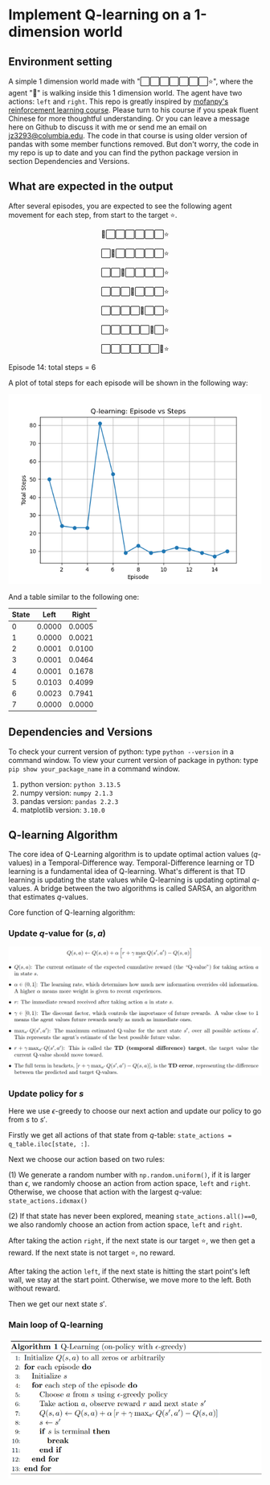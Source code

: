 # Implement Q-learning on a 1-dimension world

## Environment setting 
A simple 1 dimension world made with "⬜️⬜️⬜️⬜️⬜️⬜️⬜️⭐️", where the agent "👻" is walking inside this 1 dimension world. The agent have two actions: `left` and `right`. This repo is greatly inspired by [mofanpy's reinforcement learning course](https://mofanpy.com/tutorials/machine-learning/reinforcement-learning/general-rl). Please turn to his course if you speak fluent Chinese for more thoughtful understanding. Or you can leave a message here on Github to discuss it with me or send me an email on jz3293@columbia.edu. The code in that course is using older version of pandas with some member functions removed. But don't worry, the code in my repo is up to date and you can find the python package version in section Dependencies and Versions. 

## What are expected in the output

After several episodes, you are expected to see the following agent movement for each step, from start to the target ⭐️.

<div align="center">

👻⬜️⬜️⬜️⬜️⬜️⬜️⭐️

⬜️👻⬜️⬜️⬜️⬜️⬜️⭐️

⬜️⬜️👻⬜️⬜️⬜️⬜️⭐️

⬜️⬜️⬜️👻⬜️⬜️⬜️⭐️

⬜️⬜️⬜️⬜️👻⬜️⬜️⭐️

⬜️⬜️⬜️⬜️⬜️👻⬜️⭐️

⬜️⬜️⬜️⬜️⬜️⬜️👻⭐️


</div>

Episode 14: total steps = 6

A plot of total steps for each episode will be shown in the following way:


![Training curve](img/learning_curve.png)

And a table similar to the following one:

| State |  Left   |  Right  |
|-------|---------|---------|
| 0     | 0.0000  | 0.0005  |
| 1     | 0.0000  | 0.0021  |
| 2     | 0.0001  | 0.0100  |
| 3     | 0.0001  | 0.0464  |
| 4     | 0.0001  | 0.1678  |
| 5     | 0.0103  | 0.4099  |
| 6     | 0.0023  | 0.7941  |
| 7     | 0.0000  | 0.0000  |



## Dependencies and Versions
To check your current version of python: type `python --version` in a command window.
To view your current version of package in python: type `pip show your_package_name` in a command window.
1. python version: `python 3.13.5`
2. numpy version: `numpy 2.1.3`
3. pandas version: `pandas 2.2.3`
4. matplotlib version: `3.10.0`

## Q-learning Algorithm
The core idea of Q-Learning algorithm is to update optimal action values ($q$-values) in a Temporal-Difference way. Temporal-Difference learning or TD learning is a fundamental idea of Q-learning. What's different is that TD learning is updating the state values while Q-learning is updating optimal $q$-values. A bridge between the two algorithms is called SARSA, an algorithm that estimates $q$-values. 

Core function of Q-learning algorithm:

### Update $q$-value for $(s, a)$

![Core update function](img/q_learning_core_update_function.png)

### Update policy for $s$

Here we use $\epsilon$-greedy to choose our next action and update our policy to go from $s$ to $s'$.

Firstly we get all actions of that state from $q$-table: `state_actions = q_table.iloc[state, :]`.

Next we choose our action based on two rules:

(1) We generate a random number with `np.random.uniform()`, if it is larger than $\epsilon$, we randomly choose an action from action space, `left` and `right`. Otherwise, we choose that action with the largest $q$-value: `state_actions.idxmax()`

(2) If that state has never been explored, meaning `state_actions.all()==0`, we also randomly choose an action from action space, `left` and `right`.

After taking the action `right`, if the next state is our target ⭐️, we then get a reward. If the next state is not target ⭐️, no reward.

After taking the action `left`, if the next state is hitting the start point's left wall, we stay at the start point. Otherwise, we move more to the left. Both without reward.

Then we get our next state $s'$.


### Main loop of Q-learning 

![Main loop of Q learning](img/algorithm_q_learning_main_loop.png)
